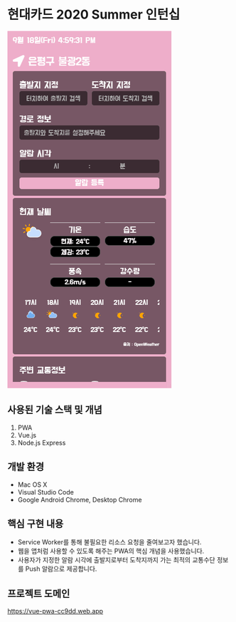 # 현대카드 2020 Summer 인턴십 

![screenshot](screenshot.gif)

## 사용된 기술 스택 및 개념

1. PWA
2. Vue.js
3. Node.js Express

## 개발 환경

- Mac OS X
- Visual Studio Code
- Google Android Chrome, Desktop Chrome

## 핵심 구현 내용

- Service Worker를 통해 불필요한 리소스 요청을 줄여보고자 했습니다.
- 웹을 앱처럼 사용할 수 있도록 해주는 PWA의 핵심 개념을 사용했습니다.
- 사용자가 지정한 알람 시각에 출발지로부터 도착지까지 가는 최적의 교통수단 정보를 Push 알람으로 제공합니다.

## 프로젝트 도메인
https://vue-pwa-cc9dd.web.app

